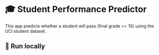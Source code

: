# 🎓 Student Performance Predictor

This app predicts whether a student will pass (final grade >= 10) using the UCI student dataset.

## 🚀 Run locally
